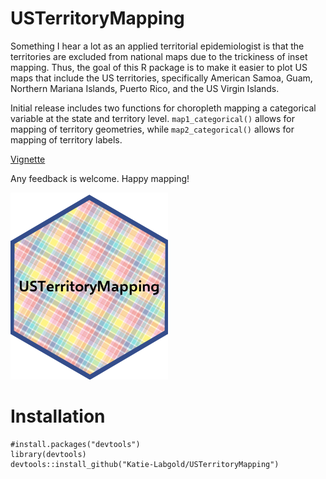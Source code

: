 # USTerritoryMapping

Something I hear a lot as an applied territorial epidemiologist is that the territories are excluded from national maps due to the trickiness of inset mapping. Thus, the goal of this R package is to make it easier to plot US maps that include the US territories, specifically American Samoa, Guam, Northern Mariana Islands, Puerto Rico, and the US Virgin Islands.

Initial release includes two functions for choropleth mapping a categorical variable at the state and territory level. `map1_categorical()` allows for mapping of territory geometries, while `map2_categorical()` allows for mapping of territory labels.

[Vignette](http://htmlpreview.github.io/?https://github.com/Katie-Labgold/USTerritoryMapping/blob/main/doc/introduction.html)

Any feedback is welcome. Happy mapping!

![](man/figures/logov2.png)

# Installation
```
#install.packages("devtools")
library(devtools)
devtools::install_github("Katie-Labgold/USTerritoryMapping")
```
